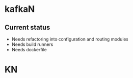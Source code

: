 # kafkaN
## Current status
- Needs refactoring into configuration and routing modules
- Needs build runners
- Needs dockerfile
# KN
